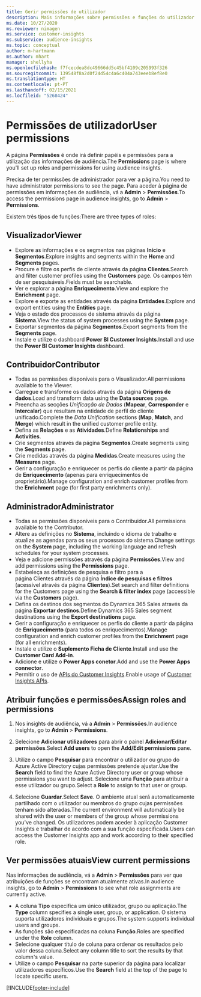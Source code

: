 ```yaml
---
title: Gerir permissões de utilizador
description: Mais informações sobre permissões e funções do utilizador.
ms.date: 10/27/2020
ms.reviewer: nimagen
ms.service: customer-insights
ms.subservice: audience-insights
ms.topic: conceptual
author: m-hartmann
ms.author: mhart
manager: shellyha
ms.openlocfilehash: f7fcecdea8dc49666dd5c45bf4109c205993f326
ms.sourcegitcommit: 139548f8a2d0f24d54c4a6c404a743eeeb8ef8e0
ms.translationtype: HT
ms.contentlocale: pt-PT
ms.lasthandoff: 02/15/2021
ms.locfileid: "5268424"
---
```

# <a name="user-permissions"></a><span data-ttu-id="f0bec-103">Permissões de utilizador</span><span class="sxs-lookup"><span data-stu-id="f0bec-103">User permissions</span></span>

<span data-ttu-id="f0bec-104">A página **Permissões** é onde irá definir papéis e permissões para a utilização das informações de audiência.</span><span class="sxs-lookup"><span data-stu-id="f0bec-104">The **Permissions** page is where you'll set up roles and permissions for using audience insights.</span></span>

<span data-ttu-id="f0bec-105">Precisa de ter permissões de administrador para ver a página.</span><span class="sxs-lookup"><span data-stu-id="f0bec-105">You need to have administrator permissions to see the page.</span></span> <span data-ttu-id="f0bec-106">Para aceder à página de permissões em informações de audiência, vá a **Admin** > **Permissões**.</span><span class="sxs-lookup"><span data-stu-id="f0bec-106">To access the permissions page in audience insights, go to **Admin** > **Permissions**.</span></span>

<span data-ttu-id="f0bec-107">Existem três tipos de funções:</span><span class="sxs-lookup"><span data-stu-id="f0bec-107">There are three types of roles:</span></span>

## <a name="viewer"></a><span data-ttu-id="f0bec-108">Visualizador</span><span class="sxs-lookup"><span data-stu-id="f0bec-108">Viewer</span></span>

- <span data-ttu-id="f0bec-109">Explore as informações e os segmentos nas páginas **Início** e **Segmentos**.</span><span class="sxs-lookup"><span data-stu-id="f0bec-109">Explore insights and segments within the **Home** and **Segments** pages.</span></span>
- <span data-ttu-id="f0bec-110">Procure e filtre os perfis de cliente através da página **Clientes**.</span><span class="sxs-lookup"><span data-stu-id="f0bec-110">Search and filter customer profiles using the **Customers** page.</span></span> <span data-ttu-id="f0bec-111">Os campos têm de ser pesquisáveis.</span><span class="sxs-lookup"><span data-stu-id="f0bec-111">Fields must be searchable.</span></span>
- <span data-ttu-id="f0bec-112">Ver e explorar a página **Enriquecimento**.</span><span class="sxs-lookup"><span data-stu-id="f0bec-112">View and explore the **Enrichment** page.</span></span>
- <span data-ttu-id="f0bec-113">Explore e exporte as entidades através da página **Entidades**.</span><span class="sxs-lookup"><span data-stu-id="f0bec-113">Explore and export entities using the **Entities** page.</span></span>
- <span data-ttu-id="f0bec-114">Veja o estado dos processos de sistema através da página **Sistema**.</span><span class="sxs-lookup"><span data-stu-id="f0bec-114">View the status of system processes  using the **System** page.</span></span>
- <span data-ttu-id="f0bec-115">Exportar segmentos da página **Segmentos**.</span><span class="sxs-lookup"><span data-stu-id="f0bec-115">Export segments from the **Segments** page.</span></span>
- <span data-ttu-id="f0bec-116">Instale e utilize o dashboard **Power BI Customer Insights**.</span><span class="sxs-lookup"><span data-stu-id="f0bec-116">Install and use the **Power BI Customer Insights** dashboard.</span></span>

## <a name="contributor"></a><span data-ttu-id="f0bec-117">Contribuidor</span><span class="sxs-lookup"><span data-stu-id="f0bec-117">Contributor</span></span>

- <span data-ttu-id="f0bec-118">Todas as permissões disponíveis para o Visualizador.</span><span class="sxs-lookup"><span data-stu-id="f0bec-118">All permissions available to the Viewer.</span></span>
- <span data-ttu-id="f0bec-119">Carregue e transforme os dados através da página **Origens de dados**.</span><span class="sxs-lookup"><span data-stu-id="f0bec-119">Load and transform data using the **Data sources** page.</span></span>
- <span data-ttu-id="f0bec-120">Preencha as secções *Unificação de Dados* (**Mapear**, **Corresponder** e **Intercalar**) que resultam na entidade de perfil do cliente unificado.</span><span class="sxs-lookup"><span data-stu-id="f0bec-120">Complete the *Data Unification* sections (**Map**, **Match**, and **Merge**) which result in the unified customer profile entity.</span></span>
- <span data-ttu-id="f0bec-121">Defina as **Relações** e as **Atividades**.</span><span class="sxs-lookup"><span data-stu-id="f0bec-121">Define **Relationships** and **Activities**.</span></span>
- <span data-ttu-id="f0bec-122">Crie segmentos através da página **Segmentos**.</span><span class="sxs-lookup"><span data-stu-id="f0bec-122">Create segments using the **Segments** page.</span></span>
- <span data-ttu-id="f0bec-123">Crie medidas através da página **Medidas**.</span><span class="sxs-lookup"><span data-stu-id="f0bec-123">Create measures using the **Measures** page.</span></span>
- <span data-ttu-id="f0bec-124">Gerir a configuração e enriquecer os perfis do cliente a partir da página de **Enriquecimento** (apenas para enriquecimentos de proprietário).</span><span class="sxs-lookup"><span data-stu-id="f0bec-124">Manage configuration and enrich customer profiles from the **Enrichment** page (for first party enrichments only).</span></span>

## <a name="administrator"></a><span data-ttu-id="f0bec-125">Administrador</span><span class="sxs-lookup"><span data-stu-id="f0bec-125">Administrator</span></span>

- <span data-ttu-id="f0bec-126">Todas as permissões disponíveis para o Contribuidor.</span><span class="sxs-lookup"><span data-stu-id="f0bec-126">All permissions available to the Contributor.</span></span>
- <span data-ttu-id="f0bec-127">Altere as definições no **Sistema**, incluindo o idioma de trabalho e atualize as agendas para os seus processos do sistema.</span><span class="sxs-lookup"><span data-stu-id="f0bec-127">Change settings on the **System** page, including the working language and refresh schedules for your system processes.</span></span>
- <span data-ttu-id="f0bec-128">Veja e adicione permissões através da página **Permissões**.</span><span class="sxs-lookup"><span data-stu-id="f0bec-128">View and add permissions using the **Permissions** page.</span></span>
- <span data-ttu-id="f0bec-129">Estabeleça as definições de pesquisa e filtro para a página Clientes através da página **Índice de pesquisas e filtros** (acessível através da página **Clientes**).</span><span class="sxs-lookup"><span data-stu-id="f0bec-129">Set search and filter definitions for the Customers page using the **Search & filter index** page (accessible via the **Customers** page).</span></span>
- <span data-ttu-id="f0bec-130">Defina os destinos dos segmentos do Dynamics 365 Sales através da página **Exportar destinos**.</span><span class="sxs-lookup"><span data-stu-id="f0bec-130">Define Dynamics 365 Sales segment destinations using the **Export destinations** page.</span></span>
- <span data-ttu-id="f0bec-131">Gerir a configuração e enriquecer os perfis do cliente a partir da página de **Enriquecimento** (para todos os enriquecimentos).</span><span class="sxs-lookup"><span data-stu-id="f0bec-131">Manage configuration and enrich customer profiles from the **Enrichment** page (for all enrichments).</span></span>
- <span data-ttu-id="f0bec-132">Instale e utilize o **Suplemento Ficha de Cliente**.</span><span class="sxs-lookup"><span data-stu-id="f0bec-132">Install and use the **Customer Card Add-in**.</span></span>
- <span data-ttu-id="f0bec-133">Adicione e utilize o **Power Apps conetor**.</span><span class="sxs-lookup"><span data-stu-id="f0bec-133">Add and use the **Power Apps connector**.</span></span>
- <span data-ttu-id="f0bec-134">Permitir o uso de [APIs do Customer Insights](apis.md).</span><span class="sxs-lookup"><span data-stu-id="f0bec-134">Enable usage of [Customer Insights APIs](apis.md).</span></span>

## <a name="assign-roles-and-permissions"></a><span data-ttu-id="f0bec-135">Atribuir funções e permissões</span><span class="sxs-lookup"><span data-stu-id="f0bec-135">Assign roles and permissions</span></span>

1. <span data-ttu-id="f0bec-136">Nos insights de audiência, vá a **Admin** > **Permissões**.</span><span class="sxs-lookup"><span data-stu-id="f0bec-136">In audience insights, go to **Admin** > **Permissions**.</span></span>

1. <span data-ttu-id="f0bec-137">Selecione **Adicionar utilizadores** para abrir o painel **Adicionar/Editar permissões**.</span><span class="sxs-lookup"><span data-stu-id="f0bec-137">Select **Add users** to open the **Add/Edit permissions** pane.</span></span>

1. <span data-ttu-id="f0bec-138">Utilize o campo **Pesquisar** para encontrar o utilizador ou grupo do Azure Active Directory cujas permissões pretende ajustar.</span><span class="sxs-lookup"><span data-stu-id="f0bec-138">Use the **Search** field to find the Azure Active Directory user or group whose permissions you want to adjust.</span></span> <span data-ttu-id="f0bec-139">Selecione uma **Função** para atribuir a esse utilizador ou grupo.</span><span class="sxs-lookup"><span data-stu-id="f0bec-139">Select a **Role** to assign to that user or group.</span></span>

1. <span data-ttu-id="f0bec-140">Selecione **Guardar**.</span><span class="sxs-lookup"><span data-stu-id="f0bec-140">Select **Save**.</span></span> <span data-ttu-id="f0bec-141">O ambiente atual será automaticamente partilhado com o utilizador ou membros do grupo cujas permissões tenham sido alteradas.</span><span class="sxs-lookup"><span data-stu-id="f0bec-141">The current environment will automatically be shared with the user or members of the group whose permissions you've changed.</span></span> <span data-ttu-id="f0bec-142">Os utilizadores podem aceder à aplicação Customer Insights e trabalhar de acordo com a sua função especificada.</span><span class="sxs-lookup"><span data-stu-id="f0bec-142">Users can access the Customer Insights app and work according to their specified role.</span></span>

## <a name="view-current-permissions"></a><span data-ttu-id="f0bec-143">Ver permissões atuais</span><span class="sxs-lookup"><span data-stu-id="f0bec-143">View current permissions</span></span>

<span data-ttu-id="f0bec-144">Nas informações de audiência, vá a **Admin** > **Permissões** para ver que atribuições de funções se encontram atualmente ativas.</span><span class="sxs-lookup"><span data-stu-id="f0bec-144">In audience insights, go to **Admin** > **Permissions** to see what role assignments are currently active.</span></span>

- <span data-ttu-id="f0bec-145">A coluna **Tipo** especifica um único utilizador, grupo ou aplicação.</span><span class="sxs-lookup"><span data-stu-id="f0bec-145">The **Type** column specifies a single user, group, or application.</span></span> <span data-ttu-id="f0bec-146">O sistema suporta utilizadores individuais e grupos.</span><span class="sxs-lookup"><span data-stu-id="f0bec-146">The system supports individual users and groups.</span></span>
- <span data-ttu-id="f0bec-147">As funções são especificadas na coluna **Função**.</span><span class="sxs-lookup"><span data-stu-id="f0bec-147">Roles are specified under the **Role** column.</span></span>
- <span data-ttu-id="f0bec-148">Selecione qualquer título de coluna para ordenar os resultados pelo valor dessa coluna.</span><span class="sxs-lookup"><span data-stu-id="f0bec-148">Select any column title to sort the results by that column's value.</span></span>
- <span data-ttu-id="f0bec-149">Utilize o campo **Pesquisar** na parte superior da página para localizar utilizadores específicos.</span><span class="sxs-lookup"><span data-stu-id="f0bec-149">Use the **Search** field at the top of the page to locate specific users.</span></span>


[!INCLUDE[footer-include](../includes/footer-banner.md)]